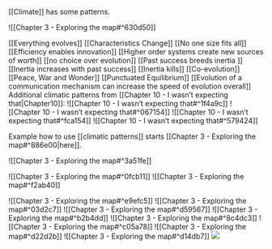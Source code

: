 [[Climate]] has some patterns.

![[Chapter 3 - Exploring the map#^630d50]]

[[Everything evolves]]
[[Characteristics Change]]
[[No one size fits all]]
[[Efficiency enables innovation]]
[[Higher order systems create new sources of worth]]
[[no choice over evolution]]
[[Past success breeds inertia ]]
[[Inertia increases with past success]]
[[Inertia kills]]
[[Co-evolution]]
[[Peace, War and Wonder]]
[[Punctuated Equilibrium]]
[[Evolution of a communication mechanism can increase the speed of evolution overall]]
Additional climatic patterns from [[Chapter 10 - I wasn’t expecting that|Chapter10]]:
![[Chapter 10 - I wasn’t expecting that#^1f4a9c]]
![[Chapter 10 - I wasn’t expecting that#^067154]]
![[Chapter 10 - I wasn’t expecting that#^fca154]]
![[Chapter 10 - I wasn’t expecting that#^579424]]

Example how to use [[climatic patterns]] starts [[Chapter 3 - Exploring the map#^886e00|here]].

![[Chapter 3 - Exploring the map#^3a51fe]]

![[Chapter 3 - Exploring the map#^0fcb11]]
![[Chapter 3 - Exploring the map#^f2ab40]]

![[Chapter 3 - Exploring the map#^e9efc5]]
![[Chapter 3 - Exploring the map#^03d2c7]]
![[Chapter 3 - Exploring the map#^d59567]]
![[Chapter 3 - Exploring the map#^b2b4dd]]
![[Chapter 3 - Exploring the map#^8c4dc3]]
![[Chapter 3 - Exploring the map#^c05a78]]
![[Chapter 3 - Exploring the map#^d22d2b]]
![[Chapter 3 - Exploring the map#^d14db7]]
![](https://miro.medium.com/max/700/1*uHtyoUkY9IUgcaY6p8eIKA.jpeg)